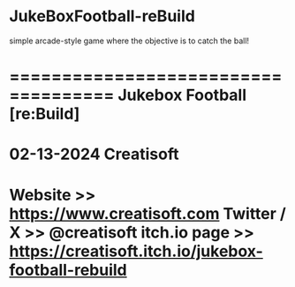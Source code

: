 # JukeBoxFootball-reBuild
simple arcade-style game where the objective is to catch the ball! 

====================================
Jukebox Football [re:Build]
====================================

02-13-2024
Creatisoft
====================================
Website >> https://www.creatisoft.com
Twitter / X >> @creatisoft
itch.io page >> https://creatisoft.itch.io/jukebox-football-rebuild
====================================
